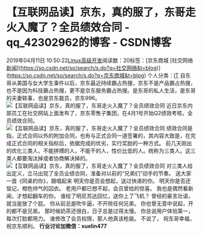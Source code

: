 # 【互联网品读】京东，真的服了，东哥走火入魔了？全员绩效合同 - qq_42302962的博客 - CSDN博客
2019年04月11日 10:50:22[Linux高级开发](https://me.csdn.net/qq_42302962)阅读数：20标签：[京东商城																[社交网络																[新闻](https://so.csdn.net/so/search/s.do?q=新闻&t=blog)](https://so.csdn.net/so/search/s.do?q=社交网络&t=blog)](https://so.csdn.net/so/search/s.do?q=京东商城&t=blog)
个人分类：[IT](https://blog.csdn.net/qq_42302962/article/category/7691858)
自东哥从美国与女大学生事件以后，京东最近持续霸占热搜，京东不是产品霸占热搜，也不是因为科技霸占热搜，更不是京东服务霸占热搜。是东哥的私人生活，是东哥的夫妻轶事，也是京东裁员，京东996。
![【互联网品读】京东，真的服了，东哥走火入魔了？全员绩效合同](http://p1.pstatp.com/large/pgc-image/88c232b4ba5a48aeb36a131c409b5d7c)
近日京东内部员工在社交网站上面发布了，京东零售子集团，在4月1号开始Q2绩效考核，全员绩效合同。
![【互联网品读】京东，真的服了，东哥走火入魔了？全员绩效合同](http://p9.pstatp.com/large/pgc-image/787496520bef4f0cb3cbcf713dd84fd5)
绩效合同是指，正式合同以外的附加合同，也有与正式合同一道签署的，其内容大致是，在完成正式合同的相关指标后，依据完成的优劣，实行奖励的一种方式。
前几天刚出的优化三类人，不能拼搏的人，不能干的人，性价比低的人。统称为三类人。这三类人都要淘汰掉或者协商解决掉的。
![【互联网品读】京东，真的服了，东哥走火入魔了？全员绩效合同](http://p1.pstatp.com/large/pgc-image/344746edadc24a878877a73284a52143)
对三类人给出定义，立马出现了全员业绩合同，准备对以前的“兄弟们”动手的节奏。
送大家一首《同桌的你》，跟唱起来
明天你是否会想起，送过快递的你。
明天你是否还惦记，橙色帅气的囚衣。
老用户都已想不起，会员曾给的惊喜。
我也是偶然看新闻，才想起翻车的你。
谁给了明尼苏达回忆，送你上了飞机？
曾经的豪言壮语，就当是放了个屁。
你从前总是吹牛逼，不开除任何兄弟。
你也曾无意中说起，开的都不是兄弟。
那时候奶茶还很白，日子总是过得太慢。
你总说用户体验第一，每次打脸都用力。
谁修改了会员权限，那人他真该枪毙。
不说了， 祝东哥幸福，祝京东顺利。
**行业讨论加微信：xuelin477**

